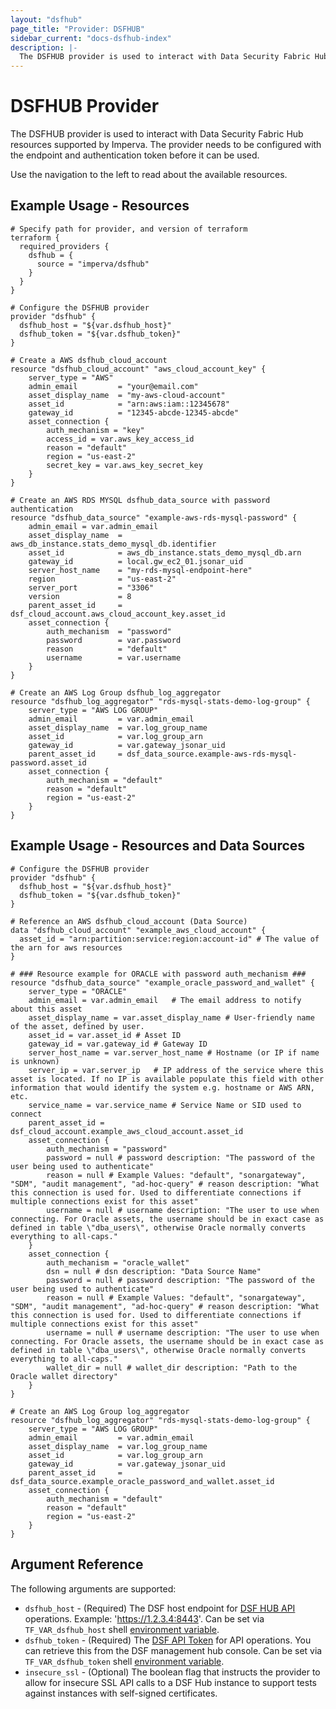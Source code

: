 ```yaml
---
layout: "dsfhub"
page_title: "Provider: DSFHUB"
sidebar_current: "docs-dsfhub-index"
description: |-
  The DSFHUB provider is used to interact with Data Security Fabric Hub resources supported by Imperva. The provider needs to be configured with the endpoint and authentication token before it can be used.
---
```


# DSFHUB Provider

The DSFHUB provider is used to interact with Data Security Fabric Hub resources supported by Imperva. The provider needs to be configured with the endpoint and authentication token before it can be used.

Use the navigation to the left to read about the available resources.

## Example Usage - Resources

```hcl
# Specify path for provider, and version of terraform
terraform {
  required_providers {
    dsfhub = {
      source = "imperva/dsfhub"
    }
  }
}

# Configure the DSFHUB provider
provider "dsfhub" {
  dsfhub_host = "${var.dsfhub_host}"
  dsfhub_token = "${var.dsfhub_token}"
}

# Create a AWS dsfhub_cloud_account
resource "dsfhub_cloud_account" "aws_cloud_account_key" {
	server_type = "AWS"
	admin_email         = "your@email.com"	
	asset_display_name  = "my-aws-cloud-account"	
	asset_id            = "arn:aws:iam::12345678"
	gateway_id          = "12345-abcde-12345-abcde"
	asset_connection {
		auth_mechanism = "key"
		access_id = var.aws_key_access_id
		reason = "default" 
		region = "us-east-2" 
		secret_key = var.aws_key_secret_key
	}
}

# Create an AWS RDS MYSQL dsfhub_data_source with password authentication
resource "dsfhub_data_source" "example-aws-rds-mysql-password" {
	admin_email = var.admin_email
	asset_display_name  = aws_db_instance.stats_demo_mysql_db.identifier
	asset_id            = aws_db_instance.stats_demo_mysql_db.arn
	gateway_id          = local.gw_ec2_01.jsonar_uid
	server_host_name    = "my-rds-mysql-endpoint-here"
	region              = "us-east-2"
	server_port         = "3306"
	version             = 8
	parent_asset_id     = dsf_cloud_account.aws_cloud_account_key.asset_id
	asset_connection {
		auth_mechanism  = "password"
		password        = var.password
		reason          = "default" 
		username        = var.username
	}
}

# Create an AWS Log Group dsfhub_log_aggregator
resource "dsfhub_log_aggregator" "rds-mysql-stats-demo-log-group" {
	server_type = "AWS LOG GROUP"
	admin_email         = var.admin_email	
	asset_display_name  = var.log_group_name
	asset_id            = var.log_group_arn
	gateway_id          = var.gateway_jsonar_uid
	parent_asset_id     = dsf_data_source.example-aws-rds-mysql-password.asset_id	
	asset_connection {
		auth_mechanism = "default"
		reason = "default" 
		region = "us-east-2" 
	}
}
```

## Example Usage - Resources and Data Sources

```hcl
# Configure the DSFHUB provider
provider "dsfhub" {
  dsfhub_host = "${var.dsfhub_host}"
  dsfhub_token = "${var.dsfhub_token}"
}

# Reference an AWS dsfhub_cloud_account (Data Source)
data "dsfhub_cloud_account" "example_aws_cloud_account" {
  asset_id = "arn:partition:service:region:account-id" # The value of the arn for aws resources
}

# ### Resource example for ORACLE with password auth_mechanism ###
resource "dsfhub_data_source" "example_oracle_password_and_wallet" {
	server_type = "ORACLE"
	admin_email = var.admin_email	# The email address to notify about this asset
	asset_display_name = var.asset_display_name	# User-friendly name of the asset, defined by user.
	asset_id = var.asset_id	# Asset ID
	gateway_id = var.gateway_id	# Gateway ID
	server_host_name = var.server_host_name	# Hostname (or IP if name is unknown)
	server_ip = var.server_ip	# IP address of the service where this asset is located. If no IP is available populate this field with other information that would identify the system e.g. hostname or AWS ARN, etc.
	service_name = var.service_name	# Service Name or SID used to connect
	parent_asset_id = dsf_cloud_account.example_aws_cloud_account.asset_id
	asset_connection {
		auth_mechanism = "password"
		password = null # password description: "The password of the user being used to authenticate"
		reason = null # Example Values: "default", "sonargateway", "SDM", "audit management", "ad-hoc-query" # reason description: "What this connection is used for. Used to differentiate connections if multiple connections exist for this asset"
		username = null # username description: "The user to use when connecting. For Oracle assets, the username should be in exact case as defined in table \"dba_users\", otherwise Oracle normally converts everything to all-caps."
	}
	asset_connection {
		auth_mechanism = "oracle_wallet"
		dsn = null # dsn description: "Data Source Name"
		password = null # password description: "The password of the user being used to authenticate"
		reason = null # Example Values: "default", "sonargateway", "SDM", "audit management", "ad-hoc-query" # reason description: "What this connection is used for. Used to differentiate connections if multiple connections exist for this asset"
		username = null # username description: "The user to use when connecting. For Oracle assets, the username should be in exact case as defined in table \"dba_users\", otherwise Oracle normally converts everything to all-caps."
		wallet_dir = null # wallet_dir description: "Path to the Oracle wallet directory"
	}
}

# Create an AWS Log Group log_aggregator
resource "dsfhub_log_aggregator" "rds-mysql-stats-demo-log-group" {
	server_type = "AWS LOG GROUP"
	admin_email         = var.admin_email	
	asset_display_name  = var.log_group_name
	asset_id            = var.log_group_arn
	gateway_id          = var.gateway_jsonar_uid
	parent_asset_id     = dsf_data_source.example_oracle_password_and_wallet.asset_id	
	asset_connection {
		auth_mechanism = "default"
		reason = "default" 
		region = "us-east-2" 
	}
}
```

## Argument Reference

The following arguments are supported:

* `dsfhub_host` - (Required) The DSF host endpoint for [DSF HUB API](https://docs.imperva.com/bundle/v4.13-sonar-user-guide/page/84552.htm) operations. Example: 'https://1.2.3.4:8443'. Can be set via `TF_VAR_dsfhub_host` shell [environment variable](https://en.wikipedia.org/wiki/Environment_variable).
* `dsfhub_token` - (Required) The [DSF API Token](https://docs.imperva.com/bundle/v4.13-sonar-user-guide/page/84555.htm) for API operations. You can retrieve this from the DSF management hub console. Can be set via `TF_VAR_dsfhub_token` shell [environment variable](https://en.wikipedia.org/wiki/Environment_variable).  
* `insecure_ssl` - (Optional) The boolean flag that instructs the provider to allow for insecure SSL API calls to a DSF Hub instance to support tests against instances with self-signed certificates.
